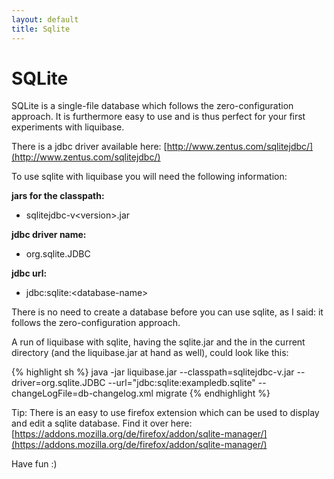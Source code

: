 ```yaml
---
layout: default
title: Sqlite
---
```


# SQLite #

SQLite is a single-file database which follows the zero-configuration approach.
It is furthermore easy to use and is thus perfect for your first experiments with liquibase.

There is a jdbc driver available here: [http://www.zentus.com/sqlitejdbc/](http://www.zentus.com/sqlitejdbc/)

To use sqlite with liquibase you will need the following information:

**jars for the classpath:**
 * sqlitejdbc-v&lt;version&gt;.jar

**jdbc driver name:**
 * org.sqlite.JDBC

**jdbc url:**
 * jdbc:sqlite:&lt;database-name&gt;

There is no need to create a database before you can use sqlite, as I said: it follows the zero-configuration approach.

A run of liquibase with sqlite, having the sqlite.jar and the in the current directory (and the liquibase.jar at hand as well), could look like this:

{% highlight sh %}
    java -jar liquibase.jar 
         --classpath=sqlitejdbc-v<version>.jar 
         --driver=org.sqlite.JDBC 
         --url="jdbc:sqlite:exampledb.sqlite" 
         --changeLogFile=db-changelog.xml 
         migrate
{% endhighlight %}

Tip: There is an easy to use firefox extension which can be used to display and edit a sqlite database.
Find it over here: [https://addons.mozilla.org/de/firefox/addon/sqlite-manager/](https://addons.mozilla.org/de/firefox/addon/sqlite-manager/)

Have fun :)

